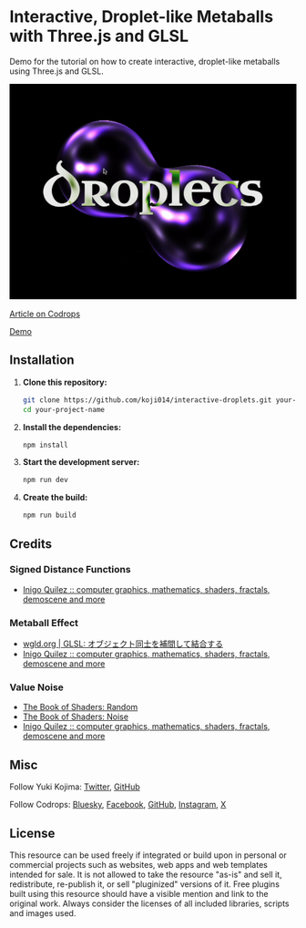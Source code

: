 <!-- @format -->

# Interactive, Droplet-like Metaballs with Three.js and GLSL

Demo for the tutorial on how to create interactive, droplet-like metaballs using Three.js and GLSL.

![Interactive, droplet-like metaballs](./public/droplet.png)

[Article on Codrops](https://tympanus.net/codrops/2025/06/09/how-to-create-interactive-droplet-like-metaballs-with-three-js-and-glsl/)

[Demo](https://tympanus.net/Tutorials/InteractiveBubbleMetaballs/)

## Installation

1. **Clone this repository:**

    ```bash
    git clone https://github.com/koji014/interactive-droplets.git your-project-name
    cd your-project-name
    ```

2. **Install the dependencies:**

    ```bash
    npm install
    ```

3. **Start the development server:**

    ```bash
    npm run dev
    ```

4. **Create the build:**
    ```bash
    npm run build
    ```

## Credits

### Signed Distance Functions

-   [Inigo Quilez :: computer graphics, mathematics, shaders, fractals, demoscene and more](https://iquilezles.org/articles/distfunctions/)

### Metaball Effect

-   [wgld.org | GLSL: オブジェクト同士を補間して結合する](https://wgld.org/d/glsl/g016.html)
-   [Inigo Quilez :: computer graphics, mathematics, shaders, fractals, demoscene and more](https://iquilezles.org/articles/smin/)

### Value Noise

-   [The Book of Shaders: Random](https://thebookofshaders.com/10/)
-   [The Book of Shaders: Noise](https://thebookofshaders.com/11/)
-   [Inigo Quilez :: computer graphics, mathematics, shaders, fractals, demoscene and more](https://iquilezles.org/articles/morenoise/)

## Misc

Follow Yuki Kojima: [Twitter](https://x.com/_koji014), [GitHub](https://github.com/koji014)

Follow Codrops: [Bluesky](https://bsky.app/profile/codrops.bsky.social), [Facebook](http://www.facebook.com/codrops), [GitHub](https://github.com/codrops), [Instagram](https://www.instagram.com/codropsss/), [X](http://www.x.com/codrops)

## License

This resource can be used freely if integrated or build upon in personal or commercial projects such as websites, web apps and web templates intended for sale. It is not allowed to take the resource "as-is" and sell it, redistribute, re-publish it, or sell "pluginized" versions of it. Free plugins built using this resource should have a visible mention and link to the original work. Always consider the licenses of all included libraries, scripts and images used.
